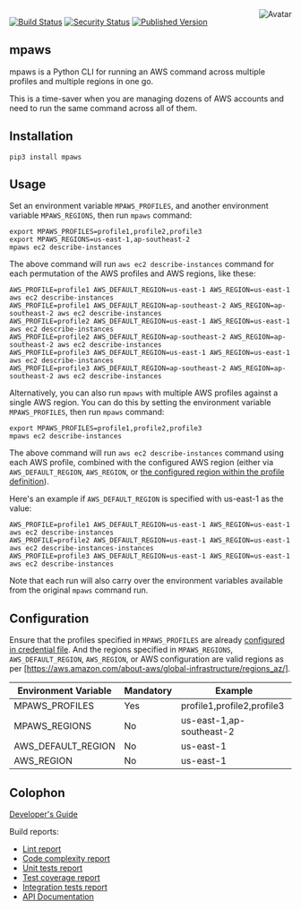 <img align="right" src="https://raw.github.com/cliffano/mpaws/main/avatar.jpg" alt="Avatar"/>

[![Build Status](https://github.com/cliffano/mpaws/workflows/CI/badge.svg)](https://github.com/cliffano/mpaws/actions?query=workflow%3ACI)
[![Security Status](https://snyk.io/test/github/cliffano/mpaws/badge.svg)](https://snyk.io/test/github/cliffano/mpaws)
[![Published Version](https://img.shields.io/pypi/v/mpaws.svg)](https://pypi.python.org/pypi/mpaws)
<br/>

mpaws
-----

mpaws is a Python CLI for running an AWS command across multiple profiles and multiple regions in one go.

This is a time-saver when you are managing dozens of AWS accounts and need to run the same command across all of them.

Installation
------------

    pip3 install mpaws

Usage
-----

Set an environment variable `MPAWS_PROFILES`, and another environment variable `MPAWS_REGIONS`, then run `mpaws` command:
 
    export MPAWS_PROFILES=profile1,profile2,profile3
    export MPAWS_REGIONS=us-east-1,ap-southeast-2
    mpaws ec2 describe-instances

The above command will run `aws ec2 describe-instances` command for each permutation of the AWS profiles and AWS regions, like these:
  
    AWS_PROFILE=profile1 AWS_DEFAULT_REGION=us-east-1 AWS_REGION=us-east-1 aws ec2 describe-instances
    AWS_PROFILE=profile1 AWS_DEFAULT_REGION=ap-southeast-2 AWS_REGION=ap-southeast-2 aws ec2 describe-instances
    AWS_PROFILE=profile2 AWS_DEFAULT_REGION=us-east-1 AWS_REGION=us-east-1 aws ec2 describe-instances
    AWS_PROFILE=profile2 AWS_DEFAULT_REGION=ap-southeast-2 AWS_REGION=ap-southeast-2 aws ec2 describe-instances
    AWS_PROFILE=profile3 AWS_DEFAULT_REGION=us-east-1 AWS_REGION=us-east-1 aws ec2 describe-instances
    AWS_PROFILE=profile3 AWS_DEFAULT_REGION=ap-southeast-2 AWS_REGION=ap-southeast-2 aws ec2 describe-instances

Alternatively, you can also run `mpaws` with multiple AWS profiles against a single AWS region. You can do this by setting the environment variable `MPAWS_PROFILES`, then run `mpaws` command:
 
    export MPAWS_PROFILES=profile1,profile2,profile3
    mpaws ec2 describe-instances

The above command will run `aws ec2 describe-instances` command using each AWS profile, combined with the configured AWS region (either via `AWS_DEFAULT_REGION`, `AWS_REGION`, or [the configured region within the profile definition](https://docs.aws.amazon.com/cli/latest/userguide/cli-configure-files.html#cli-configure-files-format-profile)).

Here's an example if `AWS_DEFAULT_REGION` is specified with us-east-1 as the value:

    AWS_PROFILE=profile1 AWS_DEFAULT_REGION=us-east-1 AWS_REGION=us-east-1 aws ec2 describe-instances
    AWS_PROFILE=profile2 AWS_DEFAULT_REGION=us-east-1 AWS_REGION=us-east-1 aws ec2 describe-instances-instances
    AWS_PROFILE=profile3 AWS_DEFAULT_REGION=us-east-1 AWS_REGION=us-east-1 aws ec2 describe-instances

Note that each run will also carry over the environment variables available from the original `mpaws` command run.

Configuration
-------------

Ensure that the profiles specified in `MPAWS_PROFILES` are already [configured in credential file](https://docs.aws.amazon.com/cli/latest/userguide/cli-configure-files.html). And the regions specified in `MPAWS_REGIONS`, `AWS_DEFAULT_REGION`, `AWS_REGION`, or AWS configuration are valid regions as per [https://aws.amazon.com/about-aws/global-infrastructure/regions_az/].

| Environment Variable | Mandatory | Example |
|----------------------|-----------|---------|
| MPAWS_PROFILES | Yes | profile1,profile2,profile3 |
| MPAWS_REGIONS | No | us-east-1,ap-southeast-2 |
| AWS_DEFAULT_REGION | No | us-east-1 |
| AWS_REGION | No | us-east-1 |

Colophon
--------

[Developer's Guide](https://cliffano.github.io/developers_guide.html#python)

Build reports:

* [Lint report](https://cliffano.github.io/mpaws/lint/pylint/index.html)
* [Code complexity report](https://cliffano.github.io/mpaws/complexity/wily/index.html)
* [Unit tests report](https://cliffano.github.io/mpaws/test/pytest/index.html)
* [Test coverage report](https://cliffano.github.io/mpaws/coverage/coverage/index.html)
* [Integration tests report](https://cliffano.github.io/mpaws/test-integration/pytest/index.html)
* [API Documentation](https://cliffano.github.io/mpaws/doc/sphinx/index.html)
